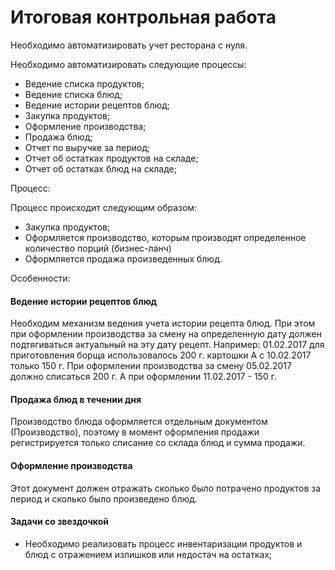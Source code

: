 # Итоговая контрольная работа #

Необходимо автоматизировать учет ресторана с нуля.

Необходимо автоматизировать следующие процессы:

- Ведение списка продуктов;
- Ведение списка блюд;
- Ведение истории рецептов блюд;
- Закупка продуктов;
- Оформление производства;
- Продажа блюд;
- Отчет по выручке за период;
- Отчет об остатках продуктов на складе;
- Отчет об остатках блюд на складе;

Процесс:

Процесс происходит следующим образом:

- Закупка продуктов;
- Оформляется производство, которым производят определенное количество порций (бизнес-ланч)
- Оформляется продажа произведенных блюд.

Особенности:

#### Ведение истории рецептов блюд ####

Необходим механизм ведения учета истории рецепта блюд.
При этом при оформлении производства за смену на определенную дату должен подтягиваться актуальный на эту дату рецепт.
Например:
01.02.2017 для приготовления борща использовалось 200 г. картошки
А с 10.02.2017 только 150 г.
При оформлении производства за смену 05.02.2017 должно списаться 200 г.
А при оформлении 11.02.2017 - 150 г.

#### Продажа блюд в течении дня ####

Производство блюда оформляется отдельным документом (Производство), поэтому в момент оформления продажи регистрируется только списание со склада блюд и сумма продажи.

#### Оформление производства ####

Этот документ должен отражать сколько было потрачено продуктов за период и сколько было произведено блюд.

#### Задачи со звездочкой ####

- Необходимо реализовать процесс инвентаризации продуктов и блюд с отражением излишков или недостач на остатках;

